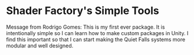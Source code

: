 # Shader Factory's Simple Tools
Message from Rodrigo Gomes: This is my first ever package. It is intentionally simple so I can learn how to
make custom packages in Unity. I find this important so that I can start making the Quiet Falls systems more
modular and well designed.